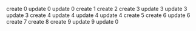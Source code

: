 
create 0
update 0
update 0
create 1
create 2
create 3
update 3
update 3
update 3
create 4
update 4
update 4
update 4
create 5
create 6
update 6
create 7
create 8
create 9
update 9
update 0
